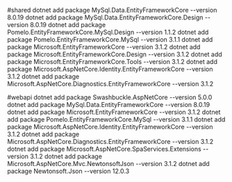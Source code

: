 #shared
dotnet add package MySql.Data.EntityFrameworkCore --version 8.0.19
dotnet add package MySql.Data.EntityFrameworkCore.Design --version 8.0.19
dotnet add package Pomelo.EntityFrameworkCore.MySql.Design --version 1.1.2
dotnet add package Pomelo.EntityFrameworkCore.MySql --version 3.1.1
dotnet add package Microsoft.EntityFrameworkCore --version 3.1.2
dotnet add package Microsoft.EntityFrameworkCore.Design --version 3.1.2
dotnet add package Microsoft.EntityFrameworkCore.Tools --version 3.1.2
dotnet add package Microsoft.AspNetCore.Identity.EntityFrameworkCore --version 3.1.2
dotnet add package Microsoft.AspNetCore.Diagnostics.EntityFrameworkCore --version 3.1.2


#webapi
dotnet add package Swashbuckle.AspNetCore --version 5.0.0
dotnet add package MySql.Data.EntityFrameworkCore --version 8.0.19
dotnet add package Microsoft.EntityFrameworkCore --version 3.1.2
dotnet add package Pomelo.EntityFrameworkCore.MySql --version 3.1.1
dotnet add package Microsoft.AspNetCore.Identity.EntityFrameworkCore --version 3.1.2
dotnet add package Microsoft.AspNetCore.Diagnostics.EntityFrameworkCore --version 3.1.2
dotnet add package Microsoft.AspNetCore.SpaServices.Extensions --version 3.1.2
dotnet add package Microsoft.AspNetCore.Mvc.NewtonsoftJson --version 3.1.2
dotnet add package Newtonsoft.Json --version 12.0.3
